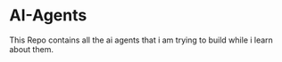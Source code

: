 # AI-Agents
This Repo contains all the ai agents that i am trying to build while i learn about them.
